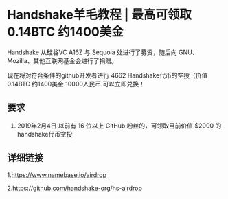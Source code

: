 # Handshake羊毛教程  | 最高可领取0.14BTC 约1400美金
Handshake 从硅谷VC A16Z 与 Sequoia 处进行了募资，随后向 GNU、Mozilla、其他互联网基金会进行了捐赠。

现在将对符合条件的github开发者进行 4662 Handshake代币的空投（价值0.14BTC 约1400美金 10000人民币 可以立即兑换！

## 要求
1. 2019年2月4日 以前有 16 位以上 GitHub 粉丝的，可领取目前价值 $2000 的 handshake代币空投

## 详细链接

1.https://www.namebase.io/airdrop

2.https://github.com/handshake-org/hs-airdrop
